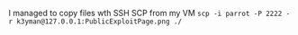 I managed to copy files wth SSH SCP from my VM
`scp -i parrot -P 2222 -r k3yman@127.0.0.1:PublicExploitPage.png ./` 
